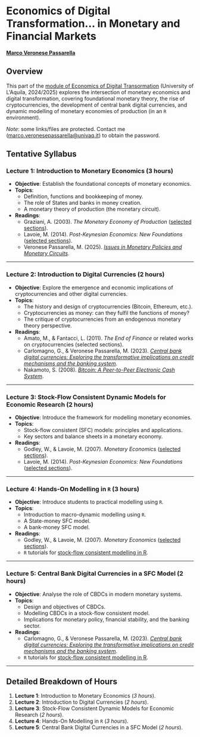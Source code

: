 # Economics of Digital Transformation... in Monetary and Financial Markets

[**Marco Veronese Passarella**](https://ec.univaq.it/index.php?id=veronesepassarella&no_cache=1)

## Overview

This part of the [module of Economics of Digital Transormation](https://univaq.coursecatalogue.cineca.it/insegnamenti/2024/36940/2022/1/10391?coorte=2024&schemaid=11339) (University of L'Aquila, 2024/2025) explores the intersection of monetary economics and digital transformation, covering foundational monetary theory, the rise of cryptocurrencies, the development of central bank digital currencies, and dynamic modelling of monetary economies of production (in an `R` environment).

*Note*: some links/files are protected. Contact me (marco.veronesepassarella@univaq.it) to obtain the password.

## Tentative Syllabus

### Lecture 1: Introduction to Monetary Economics (3 hours)

- **Objective**: Establish the foundational concepts of monetary economics.
- **Topics**:
  - Definition, functions and bookkeeping of money.
  - The role of States and banks in money creation.
  - A monetary theory of production (the monetary circuit).
- **Readings**:
  - Graziani, A. (2003). *The Monetary Economy of Production* ([selected sections](https://www.marcopassarella.it/wp-content/uploads/Graziani-2003-sections_protected.pdf)).
  - Lavoie, M. (2014). *Post-Keynesian Economics: New Foundations* ([selected sections](https://www.marcopassarella.it/wp-content/uploads/Lavoie-2014-sections_protected.pdf)).
  - Veronese Passarella, M. (2025). [*Issues in Monetary Policies and Monetary Circuits*](https://github.com/marcoverpas/PhD_Lectures_Macerata_2025).

---

### Lecture 2: Introduction to Digital Currencies (2 hours)

- **Objective**: Explore the emergence and economic implications of cryptocurrencies and other digital currencies.
- **Topics**:
  - The history and design of cryptocurrencies (Bitcoin, Ethereum, etc.).
  - Cryptocurrencies as money: can they fulfil the functions of money?
  - The critique of cryptocurrencies from an endogenous monetary theory perspective.
- **Readings**:
  - Amato, M., & Fantacci, L. (2011). *The End of Finance* or related works on cryptocurrencies (selected sections).
  - Carlomagno, G., & Veronese Passarella, M. (2023). [*Central bank digital currencies: Exploring the transformative implications on credit mechanisms and the banking system*](https://www.marcopassarella.it/wp-content/uploads/Carlomagno_VeroneseP_2023-protected.pdf).
  - Nakamoto, S. (2008). [*Bitcoin: A Peer-to-Peer Electronic Cash System*](https://www.ussc.gov/sites/default/files/pdf/training/annual-national-training-seminar/2018/Emerging_Tech_Bitcoin_Crypto.pdf).

---

### Lecture 3: Stock-Flow Consistent Dynamic Models for Economic Research (2 hours)

- **Objective**: Introduce the framework for modelling monetary economies.
- **Topics**:
  - Stock-flow consistent (SFC) models: principles and applications.
  - Key sectors and balance sheets in a monetary economy.
- **Readings**:
  - Godley, W., & Lavoie, M. (2007). *Monetary Economics* ([selected sections](https://www.marcopassarella.it/wp-content/uploads/GodleyLavoie-2007-sections_protected.pdf)).
  - Lavoie, M. (2014). *Post-Keynesian Economics: New Foundations* ([selected sections](https://www.marcopassarella.it/wp-content/uploads/Lavoie-2014-sections_protected.pdf)).

---

### Lecture 4: Hands-On Modelling in `R` (3 hours)

- **Objective**: Introduce students to practical modelling using `R`.
- **Topics**:
  - Introduction to macro-dynamic modelling using `R`.
  - A State-money SFC model.
  - A bank-money SFC model.
- **Readings**:
  - Godley, W., & Lavoie, M. (2007). *Monetary Economics* ([selected sections](https://www.marcopassarella.it/wp-content/uploads/GodleyLavoie-2007-sections_protected.pdf)).
  - `R` tutorials for [stock-flow consistent modelling in R](https://github.com/marcoverpas/).

---

### Lecture 5: Central Bank Digital Currencies in a SFC Model (2 hours)

- **Objective**: Analyse the role of CBDCs in modern monetary systems.
- **Topics**:
  - Design and objectives of CBDCs.
  - Modelling CBDCs in a stock-flow consistent model.
  - Implications for monetary policy, financial stability, and the banking sector.
- **Readings**:
  - Carlomagno, G., & Veronese Passarella, M. (2023). [*Central bank digital currencies: Exploring the transformative implications on credit mechanisms and the banking system*](https://www.marcopassarella.it/wp-content/uploads/Carlomagno_VeroneseP_2023-protected.pdf).
  - `R` tutorials for [stock-flow consistent modelling in R](https://github.com/marcoverpas/).

---

## Detailed Breakdown of Hours

1. **Lecture 1**: Introduction to Monetary Economics (*3 hours*).
2. **Lecture 2**: Introduction to Digital Currencies (*2 hours*).
3. **Lecture 3**: Stock-Flow Consistent Dynamic Models for Economic Research (*2 hours*).
4. **Lecture 4**: Hands-On Modelling in `R` (*3 hours*).
5. **Lecture 5**: Central Bank Digital Currencies in a SFC Model (*2 hours*).
